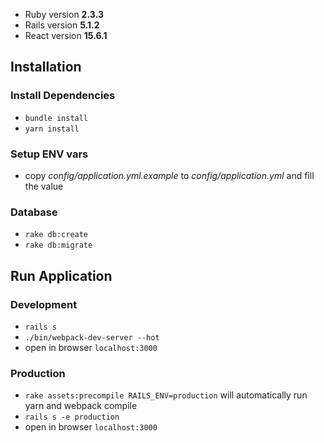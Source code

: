 - Ruby version **2.3.3**
- Rails version **5.1.2**
- React version **15.6.1**

## Installation

### Install Dependencies
- `bundle install`
- `yarn install`

### Setup ENV vars
- copy _config/application.yml.example_ to _config/application.yml_ and fill the value

### Database
- `rake db:create`
- `rake db:migrate`

## Run Application

### Development
- `rails s`
- `./bin/webpack-dev-server --hot`
- open in browser `localhost:3000`

### Production
- `rake assets:precompile RAILS_ENV=production` will automatically run yarn and webpack compile
- `rails s -e production`
- open in browser `localhost:3000`
